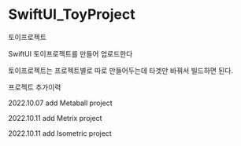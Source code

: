 # SwiftUI_ToyProject
토이프로젝트

SwiftUI 토이프로젝트를 만들어 업로드한다

토이프로젝트는 프로젝트별로 따로 만들어두는데 타겟만 바꿔서 빌드하면 된다.

프로젝트 추가이력

2022.10.07 add Metaball project

2022.10.11 add Metrix project

2022.10.11 add Isometric project
